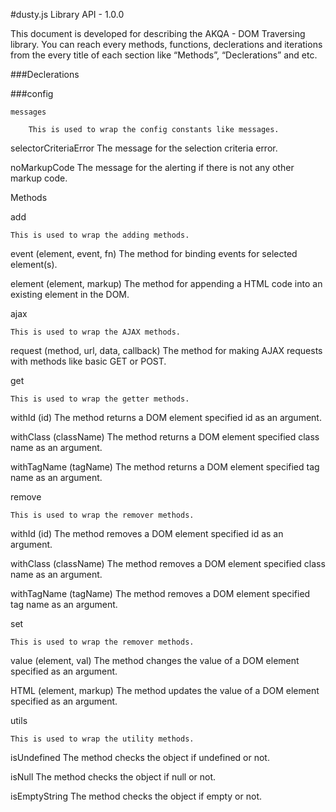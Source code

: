 #dusty.js Library API - 1.0.0

This document is developed for describing the AKQA - DOM Traversing library. You can reach every methods, functions, declerations and iterations from the every title of each section like “Methods”, “Declerations” and etc.

###Declerations

###config

	messages

		This is used to wrap the config constants like messages.

selectorCriteriaError
	The message for the selection criteria error.

noMarkupCode
		The message for the alerting if there is not any other markup code.

Methods

add

	This is used to wrap the adding methods.

event (element, event, fn)
		The method for binding events for selected element(s).

element (element, markup)
		The method for appending a HTML code into an existing element in the DOM.

ajax

	This is used to wrap the AJAX methods.

request (method, url, data, callback)
		The method for making AJAX requests with methods like basic GET or POST.

get

	This is used to wrap the getter methods.

withId (id)
		The method returns a DOM element specified id as an argument.

withClass (className)
		The method returns a DOM element specified class name as an argument.

withTagName (tagName)
		The method returns a DOM element specified tag name as an argument.

remove

	This is used to wrap the remover methods.

withId (id)
		The method removes a DOM element specified id as an argument.

withClass (className)
		The method removes a DOM element specified class name as an argument.

withTagName (tagName)
		The method removes a DOM element specified tag name as an argument.

set

	This is used to wrap the remover methods.

value (element, val)
		The method changes the value of a DOM element specified as an argument.

HTML (element, markup)
		The method updates the value of a DOM element specified as an argument.

utils

	This is used to wrap the utility methods.

isUndefined
		The method checks the object if undefined or not.

isNull
		The method checks the object if null or not.

isEmptyString
		The method checks the object if empty or not.
